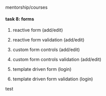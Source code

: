 mentorship/courses 

#### task 8: forms ####

1. reactive form (add/edit)

2. reactive form validation (add/edit)

3. custom form controls (add/edit)

4. custom form controls validation (add/edit)

5. template driven form (login)

6. template driven form validation (login)


test